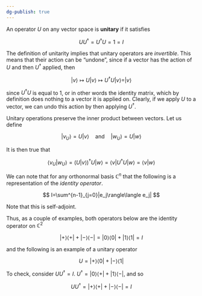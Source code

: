 ```yaml
---
dg-publish: true
---
```

An operator $U$ on any vector space is **unitary** if it satisfies

$$ UU^\dagger=U^\dagger U=1 = I $$

The definition of unitarity implies that unitary operators are _invertible_. This means that their action can be “undone”, since if a vector has the action of $U$ and then $U^\dagger$ applied, then

$$ |v\rangle \mapsto U|v\rangle \mapsto U^\dagger U|v\rangle =|v\rangle $$

since $U^\dagger U$ is equal to 1, or in other words the identity matrix, which by definition does nothing to a vector it is applied on. Clearly, if we apply $U$ to a vector, we can undo this action by then applying $U^\dagger$.


Unitary operations preserve the inner product between vectors. Let us define

$$ |v_U\rangle=U|v\rangle \quad \text{and} \quad |w_U\rangle=U|w\rangle $$

It is then true that

$$ \langle v_U|w_U\rangle =\big (U|v\rangle\big )^\dagger U|w\rangle =\langle v|U^\dagger U|w\rangle=\langle v|w\rangle $$

We can note that for any orthonormal basis $\mathbb{C} ^n$ that the following is a representation of the _identity operator_.

$$ I=\sum^{n-1}_{j=0}|e_j\rangle\langle e_j| $$

Note that this is self-adjoint.

Thus, as a couple of examples, both operators below are the identity operator on $\mathbb{C}^2$

$$ |+\rangle\langle +|+|-\rangle\langle -|=|0\rangle\langle0|+|1\rangle\langle 1|=I $$

and the following is an example of a unitary operator

$$ U=|+\rangle\langle 0|+|-\rangle\langle 1| $$

To check, consider $U U^\dagger=I$. $U^\dagger = |0\rangle\langle +|+|1\rangle\langle -|$, and so

$$ UU^\dagger = |+\rangle\langle +|+|-\rangle\langle -|=I $$
